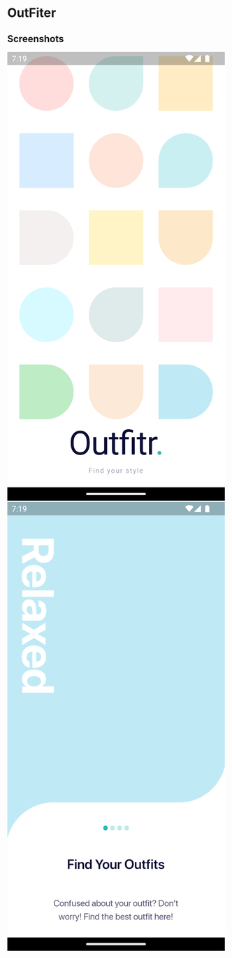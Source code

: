 # OutFiter

## Screenshots
![ScreenShot 2](https://github.com/Shiba-Kar/outfitr/blob/master/screenshots/flutter_01.png) ![ScreenShot 2](https://github.com/Shiba-Kar/outfitr/blob/master/screenshots/flutter_02.png)
